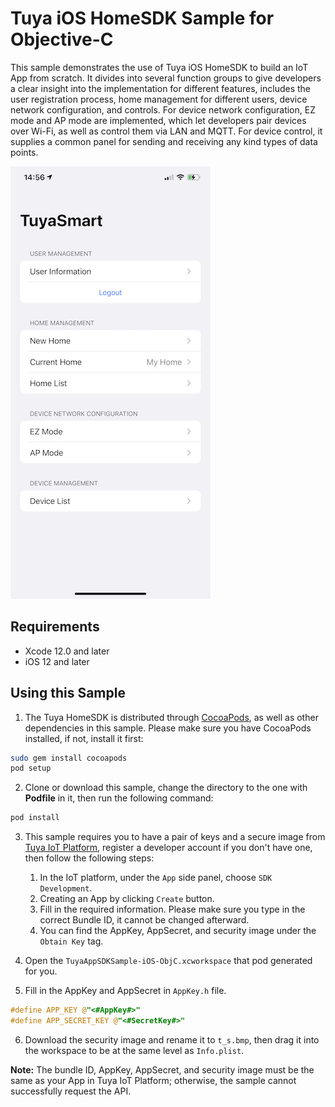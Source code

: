 # Tuya iOS HomeSDK Sample for Objective-C

This sample demonstrates the use of Tuya iOS HomeSDK to build an IoT App from scratch. It divides into several function groups to give developers a clear insight into the implementation for different features, includes the user registration process, home management for different users, device network configuration, and controls. For device network configuration, EZ mode and AP mode are implemented, which let developers pair devices over Wi-Fi, as well as control them via LAN and MQTT. For device control, it supplies a common panel for sending and receiving any kind types of data points.

![screenshot](./screenshot.png)

## Requirements

- Xcode 12.0 and later
- iOS 12 and later

## Using this Sample

1. The Tuya HomeSDK is distributed through [CocoaPods](http://cocoapods.org/), as well as other dependencies in this sample. Please make sure you have CocoaPods installed, if not, install it first:

```bash
sudo gem install cocoapods
pod setup
```

2. Clone or download this sample, change the directory to the one with **Podfile** in it, then run the following command:

```bash
pod install
```

3. This sample requires you to have a pair of keys and a secure image from [Tuya IoT Platform](https://developer.tuya.com/), register a developer account if you don't have one, then follow the following steps:

   1. In the IoT platform, under the `App` side panel, choose `SDK Development`.
   2. Creating an App by clicking `Create` button.
   3. Fill in the required information. Please make sure you type in the correct Bundle ID, it cannot be changed afterward.
   4. You can find the AppKey, AppSecret, and security image under the `Obtain Key` tag.

4. Open the `TuyaAppSDKSample-iOS-ObjC.xcworkspace` that pod generated for you.
5. Fill in the AppKey and AppSecret in `AppKey.h` file.

```objective-c
#define APP_KEY @"<#AppKey#>"
#define APP_SECRET_KEY @"<#SecretKey#>"
```

6. Download the security image and rename it to `t_s.bmp`, then drag it into the workspace to be at the same level as `Info.plist`.

**Note:** The bundle ID, AppKey, AppSecret, and security image must be the same as your App in Tuya IoT Platform; otherwise, the sample cannot successfully request the API.
